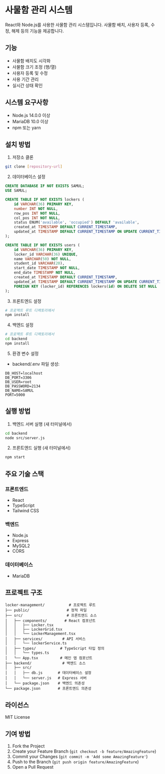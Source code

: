 # 사물함 관리 시스템

React와 Node.js를 사용한 사물함 관리 시스템입니다. 사물함 배치, 사용자 등록, 수정, 해제 등의 기능을 제공합니다.

## 기능

- 사물함 배치도 시각화
- 사물함 크기 조정 (행/열)
- 사용자 등록 및 수정
- 사용 기간 관리
- 실시간 상태 확인

## 시스템 요구사항

- Node.js 14.0.0 이상
- MariaDB 10.0 이상
- npm 또는 yarn

## 설치 방법

1. 저장소 클론

```bash
git clone [repository-url]
```

2. 데이터베이스 설정

```sql
CREATE DATABASE IF NOT EXISTS SAMUL;
USE SAMUL;

CREATE TABLE IF NOT EXISTS lockers (
    id VARCHAR(36) PRIMARY KEY,
    number INT NOT NULL,
    row_pos INT NOT NULL,
    col_pos INT NOT NULL,
    status ENUM('available', 'occupied') DEFAULT 'available',
    created_at TIMESTAMP DEFAULT CURRENT_TIMESTAMP,
    updated_at TIMESTAMP DEFAULT CURRENT_TIMESTAMP ON UPDATE CURRENT_TIMESTAMP
);

CREATE TABLE IF NOT EXISTS users (
    id VARCHAR(36) PRIMARY KEY,
    locker_id VARCHAR(36) UNIQUE,
    name VARCHAR(50) NOT NULL,
    student_id VARCHAR(20),
    start_date TIMESTAMP NOT NULL,
    end_date TIMESTAMP NOT NULL,
    created_at TIMESTAMP DEFAULT CURRENT_TIMESTAMP,
    updated_at TIMESTAMP DEFAULT CURRENT_TIMESTAMP ON UPDATE CURRENT_TIMESTAMP,
    FOREIGN KEY (locker_id) REFERENCES lockers(id) ON DELETE SET NULL
);
```

3. 프론트엔드 설정

```bash
# 프로젝트 루트 디렉토리에서
npm install
```

4. 백엔드 설정

```bash
# 프로젝트 루트 디렉토리에서
cd backend
npm install
```

5. 환경 변수 설정

- backend/.env 파일 생성:

```env
DB_HOST=localhost
DB_PORT=3306
DB_USER=root
DB_PASSWORD=2134
DB_NAME=SAMUL
PORT=5000
```

## 실행 방법

1. 백엔드 서버 실행 (새 터미널에서)

```bash
cd backend
node src/server.js
```

2. 프론트엔드 실행 (새 터미널에서)

```bash
npm start
```

## 주요 기술 스택

### 프론트엔드

- React
- TypeScript
- Tailwind CSS

### 백엔드

- Node.js
- Express
- MySQL2
- CORS

### 데이터베이스

- MariaDB

## 프로젝트 구조

```
locker-management/           # 프로젝트 루트
├── public/                 # 정적 파일
├── src/                    # 프론트엔드 소스
│   ├── components/        # React 컴포넌트
│   │   ├── Locker.tsx
│   │   ├── LockerGrid.tsx
│   │   └── LockerManagement.tsx
│   ├── services/         # API 서비스
│   │   └── lockerService.ts
│   ├── types/           # TypeScript 타입 정의
│   │   └── types.ts
│   └── App.tsx          # 메인 앱 컴포넌트
├── backend/              # 백엔드 소스
│   ├── src/
│   │   ├── db.js       # 데이터베이스 설정
│   │   └── server.js   # Express 서버
│   └── package.json    # 백엔드 의존성
└── package.json        # 프론트엔드 의존성
```

## 라이선스

MIT License

## 기여 방법

1. Fork the Project
2. Create your Feature Branch (`git checkout -b feature/AmazingFeature`)
3. Commit your Changes (`git commit -m 'Add some AmazingFeature'`)
4. Push to the Branch (`git push origin feature/AmazingFeature`)
5. Open a Pull Request
